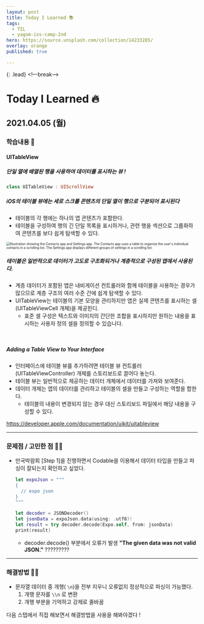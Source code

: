 ```yaml
---
layout: post
title: Today I Learned 📚
tags:
  - TIL
  - yagom-ios-camp-2nd
hero: https://source.unsplash.com/collection/14233285/
overlay: orange
published: true

---
```


{: .lead}
<!–-break-–>


# Today I Learned 🔥

## 2021.04.05 (월)

### 학습내용 📝

#### UITableView

##### 단일 열에 배열된 행을 사용하여 데이터를 표시하는 뷰 !

```swift
class UITableView : UIScrollView
```

##### iOS의 테이블 뷰에는 세로 스크롤 콘텐츠의 단일 열이 행으로 구분되어 표시된다

- 테이블의 각 행에는 하나의 앱 콘텐츠가 포함한다.
- 테이블을 구성하여 행의 긴 단일 목록을 표시하거나, 관련 행을 섹션으로 그룹화하여 콘텐츠를 보다 쉽게 탐색할 수 있다.

<img src="https://docs-assets.developer.apple.com/published/722508d93c/1eb44f8d-1907-4949-9208-f2fb7f3ffd1b.png" alt="Illustration showing the Contacts app and Settings app. The Contacts app uses a table to organize the user's individual contacts in a scrolling list. The Settings app displays different groups of settings in a scrolling list." style="zoom:60%;" />

##### 테이블은 일반적으로 데이터가 고도로 구조화되거나 계층적으로 구성된 앱에서 사용된다.

- 계층 데이터가 포함된 앱은 내비게이션 컨트롤러와 함께 테이블을 사용하는 경우가 많으므로 계층 구조의 여러 수준 간에 쉽게 탐색할 수 있다. 
- UITableView는 테이블의 기본 모양을 관리하지만 앱은 실제 콘텐츠를 표시하는 셀(UITableViewCell 개체)을 제공힌디.
  - 표준 셀 구성은 텍스트와 이미지의 간단한 조합을 표시하지만 원하는 내용을 표시하는 사용자 정의 셀을 정의할 수 있습니다. 

<br/>

##### Adding a Table View to Your Interface

- 인터페이스에 테이블 뷰를 추가하려면 테이블 뷰 컨트롤러(UITableViewController) 개체를 스토리보드로 끌어다 놓는다.
- 테이블 뷰는 일반적으로 제공하는 데이터 개체에서 데이터를 가져와 보여준다.
- 데이터 개체는 앱의 데이터를 관리하고 테이블의 셀을 만들고 구성하는 역할을 합한다. 
  - 테이블의 내용이 변경되지 않는 경우 대신 스토리보드 파일에서 해당 내용을 구성할 수 있다.



https://developer.apple.com/documentation/uikit/uitableview

---

### 문제점 / 고민한 점 🤦🏼

- 만국박람회 [Step 1]을 진행하면서 Codable을 이용해서 데이터 타입을 만들고 파싱이 잘되는지 확인하고 싶었다.

  ```swift
  let expoJson = """ 
  {
    // expo json 
  }
  """
  
  let decoder = JSONDecoder()
  let jsonData = expoJson.data(using: .utf8)!
  let result = try decoder.decode(Expo.self, from: jsonData)
  print(result)
  
  ```

  - decoder.decode() 부분에서 오류가 발생 **"The given data was not valid JSON."**	????????? 

  

---

### 해결방법 🙋🏼

- 문자열 데이터 중 개행( `\n`)을 전부 지우니 오류없지 정상적으로 파싱이 가능했다.
  1. 개행 문자를 `\\n` 로 변환
  2. 개행 부분을 기억하고 강제로 줄바꿈 

다음 스텝에서 직접 해보면서 해결방법을 사용을 해봐야겠다 ! 





